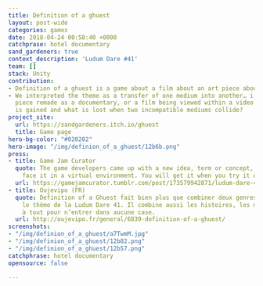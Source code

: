 ```yaml
---
title: Definition of a ghuest
layout: post-wide
categories: games
date: 2018-04-24 00:58:40 +0000
catchprase: hotel documentary
sand_gardeners: true
context_description: 'Ludum Dare #41'
team: []
stack: Unity
contribution:
- Definition of a ghuest is a game about a film about an art piece about a hotel.
- We interpreted the theme as a transfer of one medium into another… i.e. an installation
  piece remade as a documentary, or a film being viewed within a video game. What
  is gained and what is lost when two incompatible mediums collide?
project_site:
  url: https://sandgardeners.itch.io/ghuest
  title: Game page
hero-bg-color: "#020202"
hero-image: "/img/definion_of_a_ghuest/12b6b.png"
press:
- title: Game Jam Curator
  quote: The game developers came up with a new idea, term or concept, and let you
    face it in a virtual environment. You will get it when you try it out.
  url: https://gamejamcurator.tumblr.com/post/173579942871/ludum-dare-41-definition-of-a-ghuest
- title: Oujevipo (FR)
  quote: Definition of a Ghuest fait bien plus que combiner deux genres comme le suggérait
    le thème de la Ludum Dare 41. Il combine aussi les histoires, les médias, prêt
    à tout pour n’entrer dans aucune case.
  url: http://oujevipo.fr/general/6839-definition-of-a-ghuest/
screenshots:
- "/img/definion_of_a_ghuest/a7TwmM.jpg"
- "/img/definion_of_a_ghuest/12b82.png"
- "/img/definion_of_a_ghuest/12b57.png"
catchphrase: hotel documentary
opensource: false

---
```

